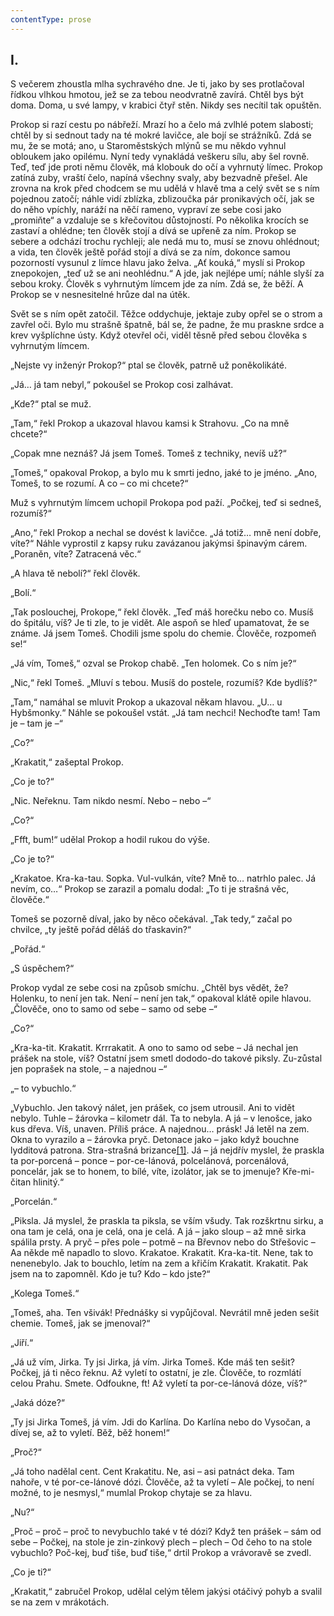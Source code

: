 ```yaml
---
contentType: prose
---
```


## I.

S večerem zhoustla mlha sychravého dne. Je ti, jako by ses protlačoval řídkou vlhkou hmotou, jež se za tebou neodvratně zavírá. Chtěl bys být doma. Doma, u své lampy, v krabici čtyř stěn. Nikdy ses necítil tak opuštěn.

Prokop si razí cestu po nábřeží. Mrazí ho a čelo má zvlhlé potem slabosti; chtěl by si sednout tady na té mokré lavičce, ale bojí se strážníků. Zdá se mu, že se motá; ano, u Staroměstských mlýnů se mu někdo vyhnul obloukem jako opilému. Nyní tedy vynakládá veškeru sílu, aby šel rovně. Teď, teď jde proti němu člověk, má klobouk do očí a vyhrnutý límec. Prokop zatíná zuby, vraští čelo, napíná všechny svaly, aby bezvadně přešel. Ale zrovna na krok před chodcem se mu udělá v hlavě tma a celý svět se s ním pojednou zatočí; náhle vidí zblízka, zblizoučka pár pronikavých očí, jak se do něho vpíchly, naráží na něčí rameno, vypraví ze sebe cosi jako „promiňte“ a vzdaluje se s křečovitou důstojností. Po několika krocích se zastaví a ohlédne; ten člověk stojí a dívá se upřeně za ním. Prokop se sebere a odchází trochu rychleji; ale nedá mu to, musí se znovu ohlédnout; a vida, ten člověk ještě pořád stojí a dívá se za ním, dokonce samou pozorností vysunul z límce hlavu jako želva. „Ať kouká,“ myslí si Prokop znepokojen, „teď už se ani neohlédnu.“ A jde, jak nejlépe umí; náhle slyší za sebou kroky. Člověk s vyhrnutým límcem jde za ním. Zdá se, že běží. A Prokop se v nesnesitelné hrůze dal na útěk.

Svět se s ním opět zatočil. Těžce oddychuje, jektaje zuby opřel se o strom a zavřel oči. Bylo mu strašně špatně, bál se, že padne, že mu praskne srdce a krev vyšplíchne ústy. Když otevřel oči, viděl těsně před sebou člověka s vyhrnutým límcem.

„Nejste vy inženýr Prokop?“ ptal se člověk, patrně už poněkolikáté.

„Já… já tam nebyl,“ pokoušel se Prokop cosi zalhávat.

„Kde?“ ptal se muž.

„Tam,“ řekl Prokop a ukazoval hlavou kamsi k Strahovu. „Co na mně chcete?“

„Copak mne neznáš? Já jsem Tomeš. Tomeš z techniky, nevíš už?“

„Tomeš,“ opakoval Prokop, a bylo mu k smrti jedno, jaké to je jméno. „Ano, Tomeš, to se rozumí. A co – co mi chcete?“

Muž s vyhrnutým límcem uchopil Prokopa pod paží. „Počkej, teď si sedneš, rozumíš?“

„Ano,“ řekl Prokop a nechal se dovést k lavičce. „Já totiž… mně není dobře, víte?“ Náhle vyprostil z kapsy ruku zavázanou jakýmsi špinavým cárem. „Poraněn, víte? Zatracená věc.“

„A hlava tě nebolí?“ řekl člověk.

„Bolí.“

„Tak poslouchej, Prokope,“ řekl člověk. „Teď máš horečku nebo co. Musíš do špitálu, víš? Je ti zle, to je vidět. Ale aspoň se hleď upamatovat, že se známe. Já jsem Tomeš. Chodili jsme spolu do chemie. Člověče, rozpomeň se!“

„Já vím, Tomeš,“ ozval se Prokop chabě. „Ten holomek. Co s ním je?“

„Nic,“ řekl Tomeš. „Mluví s tebou. Musíš do postele, rozumíš? Kde bydlíš?“

„Tam,“ namáhal se mluvit Prokop a ukazoval někam hlavou. „U… u Hybšmonky.“ Náhle se pokoušel vstát. „Já tam nechci! Nechoďte tam! Tam je – tam je –“

„Co?“

„Krakatit,“ zašeptal Prokop.

„Co je to?“

„Nic. Neřeknu. Tam nikdo nesmí. Nebo – nebo –“

„Co?“

„Ffft, bum!“ udělal Prokop a hodil rukou do výše.

„Co je to?“

„Krakatoe. Kra-ka-tau. Sopka. Vul-vulkán, víte? Mně to… natrhlo palec. Já nevím, co…“ Prokop se zarazil a pomalu dodal: „To ti je strašná věc, člověče.“

Tomeš se pozorně díval, jako by něco očekával. „Tak tedy,“ začal po chvilce, „ty ještě pořád děláš do třaskavin?“

„Pořád.“

„S úspěchem?“

Prokop vydal ze sebe cosi na způsob smíchu. „Chtěl bys vědět, že? Holenku, to není jen tak. Není – není jen tak,“ opakoval klátě opile hlavou. „Člověče, ono to samo od sebe – samo od sebe –“

„Co?“

„Kra-ka-tit. Krakatit. Krrrakatit. A ono to samo od sebe – Já nechal jen prášek na stole, víš? Ostatní jsem smetl dododo-do takové piksly. Zu-zůstal jen poprašek na stole, – a najednou –“

„– to vybuchlo.“

„Vybuchlo. Jen takový nálet, jen prášek, co jsem utrousil. Ani to vidět nebylo. Tuhle – žárovka – kilometr dál. Ta to nebyla. A já – v lenošce, jako kus dřeva. Víš, unaven. Příliš práce. A najednou… prásk! Já letěl na zem. Okna to vyrazilo a – žárovka pryč. Detonace jako – jako když bouchne lydditová patrona. Stra-strašná brizance[\[1\]](./resources/undefined). Já – já nejdřív myslel, že praskla ta por-porcená – ponce – por-ce-lánová, polcelánová, porcenálová, poncelár, jak se to honem, to bílé, víte, izolátor, jak se to jmenuje? Kře-mi-čitan hlinitý.“

„Porcelán.“

„Piksla. Já myslel, že praskla ta piksla, se vším všudy. Tak rozškrtnu sirku, a ona tam je celá, ona je celá, ona je celá. A já – jako sloup – až mně sirka spálila prsty. A pryč – přes pole – potmě – na Břevnov nebo do Střešovic – Aa někde mě napadlo to slovo. Krakatoe. Krakatit. Kra-ka-tit. Nene, tak to nenenebylo. Jak to bouchlo, letím na zem a křičím Krakatit. Krakatit. Pak jsem na to zapomněl. Kdo je tu? Kdo – kdo jste?“

„Kolega Tomeš.“

„Tomeš, aha. Ten všivák! Přednášky si vypůjčoval. Nevrátil mně jeden sešit chemie. Tomeš, jak se jmenoval?“

„Jiří.“

„Já už vím, Jirka. Ty jsi Jirka, já vím. Jirka Tomeš. Kde máš ten sešit? Počkej, já ti něco řeknu. Až vyletí to ostatní, je zle. Člověče, to rozmlátí celou Prahu. Smete. Odfoukne, ft! Až vyletí ta por-ce-lánová dóze, víš?“

„Jaká dóze?“

„Ty jsi Jirka Tomeš, já vím. Jdi do Karlína. Do Karlína nebo do Vysočan, a dívej se, až to vyletí. Běž, běž honem!“

„Proč?“

„Já toho nadělal cent. Cent Krakatitu. Ne, asi – asi patnáct deka. Tam nahoře, v té por-ce-lánové dózi. Člověče, až ta vyletí – Ale počkej, to není možné, to je nesmysl,“ mumlal Prokop chytaje se za hlavu.

„Nu?“

„Proč – proč – proč to nevybuchlo také v té dózi? Když ten prášek – sám od sebe – Počkej, na stole je zin-zinkový plech – plech – Od čeho to na stole vybuchlo? Poč-kej, buď tiše, buď tiše,“ drtil Prokop a vrávoravě se zvedl.

„Co je ti?“

„Krakatit,“ zabručel Prokop, udělal celým tělem jakýsi otáčivý pohyb a svalil se na zem v mrákotách.
